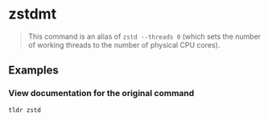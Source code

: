 # zstdmt

> This command is an alias of `zstd --threads 0` (which sets the number of working threads to the number of physical CPU cores).

## Examples

### View documentation for the original command

```bash
tldr zstd
```
